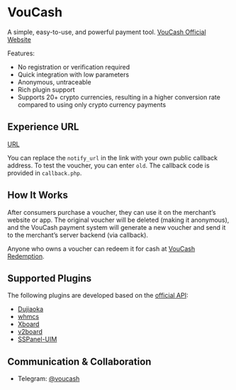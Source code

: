 **VouCash**  
===========

A simple, easy-to-use, and powerful payment tool. [VouCash Official Website](https://voucash.com/)

Features:
- No registration or verification required
- Quick integration with low parameters
- Anonymous, untraceable
- Rich plugin support
- Supports 20+ crypto currencies, resulting in a higher conversion rate compared to using only crypto currency payments

Experience URL  
------  
[URL](https://voucash.com/api/payment?amount=30&currency=CNY&order_id=15b8388d&notify_url=http://localhost/payment/notify/voucash&return_url=https://github.com/voucash/voucash)

You can replace the `notify_url` in the link with your own public callback address. To test the voucher, you can enter `old`. The callback code is provided in `callback.php`.

How It Works  
------  
After consumers purchase a voucher, they can use it on the merchant’s website or app. The original voucher will be deleted (making it anonymous), and the VouCash payment system will generate a new voucher and send it to the merchant’s server backend (via callback).

Anyone who owns a voucher can redeem it for cash at [VouCash Redemption](https://voucash.com/redeem).

Supported Plugins  
------  
The following plugins are developed based on the [official API](https://voucash.com/merchant):

- [Dujiaoka](https://github.com/voucash/dujiaoka)
- [whmcs](https://github.com/voucash/whmcs)
- [Xboard](https://github.com/voucash/v2board)
- [v2board](https://github.com/voucash/v2board)
- [SSPanel-UIM](https://github.com/voucash/sspanel-uim)

Communication & Collaboration  
------  
- Telegram: [@voucash](https://t.me/voucash)